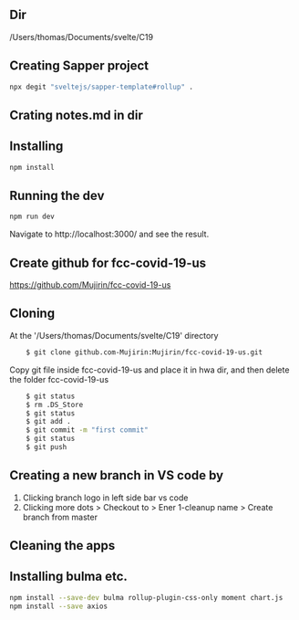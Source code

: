 ## Dir
/Users/thomas/Documents/svelte/C19

## Creating Sapper project
```bash
npx degit "sveltejs/sapper-template#rollup" .
```

## Crating notes.md in dir

## Installing
```bash
npm install
```

## Running the dev
```bash
npm run dev
```
Navigate to http://localhost:3000/ and see the result.

## Create github for fcc-covid-19-us
https://github.com/Mujirin/fcc-covid-19-us

## Cloning
At the '/Users/thomas/Documents/svelte/C19' directory
```bash
    $ git clone github.com-Mujirin:Mujirin/fcc-covid-19-us.git
```
Copy git file inside fcc-covid-19-us and place it in hwa dir, and then delete the folder fcc-covid-19-us
```bash
    $ git status
    $ rm .DS_Store 
    $ git status
    $ git add .
    $ git commit -m "first commit"
    $ git status
    $ git push
```

## Creating a new branch in VS code by
1. Clicking branch logo in left side bar vs code
2. Clicking more dots > Checkout to > Ener 1-cleanup name > Create branch from master

## Cleaning the apps

## Installing bulma etc.
```bash
npm install --save-dev bulma rollup-plugin-css-only moment chart.js
npm install --save axios
```



